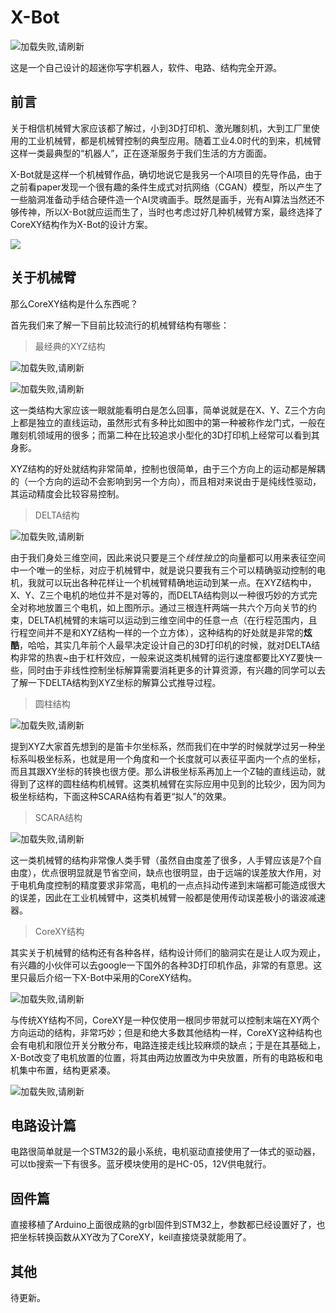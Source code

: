 # X-Bot
![加载失败,请刷新](img/xbot1-1573103168406.jpg)

这是一个自己设计的超迷你写字机器人，软件、电路、结构完全开源。

## 前言

关于相信机械臂大家应该都了解过，小到3D打印机、激光雕刻机，大到工厂里使用的工业机械臂，都是机械臂控制的典型应用。随着工业4.0时代的到来，机械臂这样一类最典型的“机器人”，正在逐渐服务于我们生活的方方面面。

X-Bot就是这样一个机械臂作品，确切地说它是我另一个AI项目的先导作品，由于之前看paper发现一个很有趣的条件生成式对抗网络（CGAN）模型，所以产生了一些脑洞准备动手结合硬件造一个AI灵魂画手。既然是画手，光有AI算法当然还不够传神，所以X-Bot就应运而生了，当时也考虑过好几种机械臂方案，最终选择了CoreXY结构作为X-Bot的设计方案。

![](img/d374749f24ebf250633a0846977658046e3ca9da.jpg@518w_1e_1c.jpg)

## 关于机械臂

那么CoreXY结构是什么东西呢？

首先我们来了解一下目前比较流行的机械臂结构有哪些：

> 最经典的XYZ结构

![加载失败,请刷新](img/xbot2.jpg)

![加载失败,请刷新](img/xbot3.jpg)

这一类结构大家应该一眼就能看明白是怎么回事，简单说就是在X、Y、Z三个方向上都是独立的直线运动，虽然形式有多种比如图中的第一种被称作龙门式，一般在雕刻机领域用的很多；而第二种在比较追求小型化的3D打印机上经常可以看到其身影。

XYZ结构的好处就结构非常简单，控制也很简单，由于三个方向上的运动都是解耦的（一个方向的运动不会影响到另一个方向），而且相对来说由于是纯线性驱动，其运动精度会比较容易控制。

> DELTA结构

![加载失败,请刷新](img/xbot4.jpg)

由于我们身处三维空间，因此来说只要是三个*线性独立*的向量都可以用来表征空间中一个唯一的坐标，对应于机械臂中，就是说只要我有三个可以精确驱动控制的电机，我就可以玩出各种花样让一个机械臂精确地运动到某一点。在XYZ结构中，X、Y、Z三个电机的地位并不是对等的，而DELTA结构则以一种很巧妙的方式完全对称地放置三个电机，如上图所示。通过三根连杆两端一共六个万向关节的约束，DELTA机械臂的末端可以运动到三维空间中的任意一点（在行程范围内，且行程空间并不是和XYZ结构一样的一个立方体），这种结构的好处就是非常的**炫酷**，哈哈，其实几年前个人最早决定设计自己的3D打印机的时候，就对DELTA结构非常的热衷~由于杠杆效应，一般来说这类机械臂的运行速度都要比XYZ要快一些，同时由于非线性控制坐标解算需要消耗更多的计算资源，有兴趣的同学可以去了解一下DELTA结构到XYZ坐标的解算公式推导过程。

> 圆柱结构

![加载失败,请刷新](img/xbot5.jpg)

提到XYZ大家首先想到的是笛卡尔坐标系，然而我们在中学的时候就学过另一种坐标系叫极坐标系，也就是用一个角度和一个长度就可以表征平面内一个点的坐标，而且其跟XY坐标的转换也很方便。那么讲极坐标系再加上一个Z轴的直线运动，就得到了这样的圆柱结构机械臂。这类机械臂在实际应用中见到的比较少，因为同为极坐标结构，下面这种SCARA结构有着更“拟人”的效果。

> SCARA结构

![加载失败,请刷新](img/xbot6.png)

这一类机械臂的结构非常像人类手臂（虽然自由度差了很多，人手臂应该是7个自由度），优点很明显就是节省空间，缺点也很明显，由于远端的误差放大作用，对于电机角度控制的精度要求非常高，电机的一点点抖动传递到末端都可能造成很大的误差，因此在工业机械臂中，这类机械臂一般都是使用传动误差极小的谐波减速器。

> CoreXY结构

其实关于机械臂的结构还有各种各样，结构设计师们的脑洞实在是让人叹为观止，有兴趣的小伙伴可以去google一下国外的各种3D打印机作品，非常的有意思。这里只最后介绍一下X-Bot中采用的CoreXY结构。

![加载失败,请刷新](img/xbot7.jpg)

与传统XY结构不同，CoreXY是一种仅使用一根同步带就可以控制末端在XY两个方向运动的结构，非常巧妙；但是和绝大多数其他结构一样，CoreXY这种结构也会有电机和限位开关分散分布，电路连接走线比较麻烦的缺点；于是在其基础上，X-Bot改变了电机放置的位置，将其由两边放置改为中央放置，所有的电路板和电机集中布置，结构更紧凑。

![加载失败,请刷新](img/xbot8.jpg)



## 电路设计篇

电路很简单就是一个STM32的最小系统，电机驱动直接使用了一体式的驱动器，可以tb搜索一下有很多。蓝牙模块使用的是HC-05，12V供电就行。

## 固件篇

直接移植了Arduino上面很成熟的grbl固件到STM32上，参数都已经设置好了，也把坐标转换函数从XY改为了CoreXY，keil直接烧录就能用了。

## 其他

待更新。